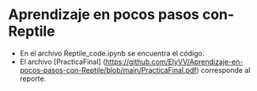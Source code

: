 # Aprendizaje en pocos pasos con-Reptile

- En el archivo Reptile_code.ipynb se encuentra el código. 
- El archivo [PracticaFinal] (https://github.com/ElyVV/Aprendizaje-en-pocos-pasos-con-Reptile/blob/main/PracticaFinal.pdf) corresponde al reporte. 
